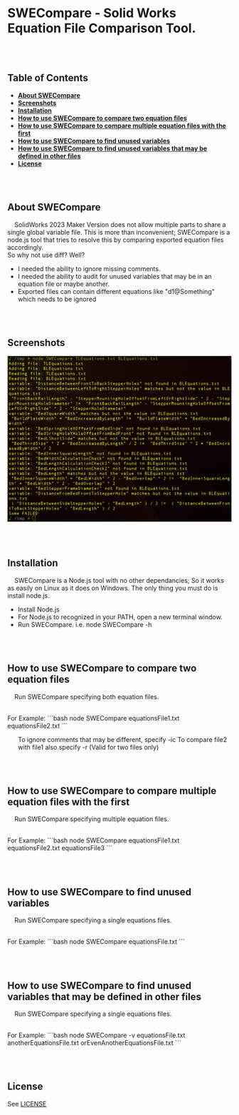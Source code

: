 # SWECompare - Solid Works Equation File Comparison Tool.
<base _target="_self">

<BR><BR>
## Table of Contents
* [**About SWECompare**](#about-swecompare)
* [**Screenshots**](#screenshots)
* [**Installation**](#installation)
* [**How to use SWECompare to compare two equation files**](#how-to-use-swecompare-to-compare-two-equation-files)
* [**How to use SWECompare to compare multiple equation files with the first**](#how-to-use-swecompare-to-compare-multiple-equation-files-with-the-first)
* [**How to use SWECompare to find unused variables**](#how-to-use-swecompare-to-find-unused-variables)
* [**How to use SWECompare to find unused variables that may be defined in other files**](#how-to-use-swecompare-to-find-unused-variables-that-may-be-defined-in-other-files)
* [**License**](#license)

<BR><BR>
## About SWECompare
&nbsp;&nbsp;&nbsp; SolidWorks 2023 Maker Version does not allow multiple parts to share a single global variable file. This is more than inconvenient; SWECompare is a node.js tool that tries to resolve this by comparing exported equation files accordingly.<BR>
So why not use diff? Well?<BR>
<UL>
<LI> I needed the ability to ignore missing comments.</LI>
<LI> I needed the ability to audit for unused variables that may be in an equation file or maybe another.</LI>
<LI> Exported files can contain different equations like "d1@Something" which needs to be ignored</LI>
</UL>

<BR><BR>
## Screenshots
<p ALIGN="center">
  <IMG SRC="screenshots/SWECompare_screenshot1.png">
</p>

<BR><BR>
## Installation
&nbsp;&nbsp;&nbsp; SWECompare is a Node.js tool with no other dependancies; So it works as easily on Linux as it does on Windows. The only thing you must do is install node.js.<BR>

<UL>
<LI> Install Node.js
<LI> For Node.js to recognized in your PATH, open a new terminal window.
<LI> Run SWECompare. i.e. node SWECompare -h
</UL>

<BR><BR>
## How to use SWECompare to compare two equation files
&nbsp;&nbsp;&nbsp; Run SWECompare specifying both equation files.

<BR>
For Example:
```bash
   node SWECompare equationsFile1.txt equationsFile2.txt
```
<UL>
</LI>To ignore comments that may be different, specify -ic
</LI>To compare file2 with file1 also specify -r (Valid for two files only)
</UL>

<BR><BR>
## How to use SWECompare to compare multiple equation files with the first
&nbsp;&nbsp;&nbsp; Run SWECompare specifying multiple equation files.

<BR>
For Example:
```bash
   node SWECompare equationsFile1.txt equationsFile2.txt equationsFile3
```

<BR><BR>
## How to use SWECompare to find unused variables
&nbsp;&nbsp;&nbsp; Run SWECompare specifying a single equations files.

<BR>
For Example:
```bash
   node SWECompare equationsFile.txt
```

<BR><BR>
## How to use SWECompare to find unused variables that may be defined in other files
&nbsp;&nbsp;&nbsp; Run SWECompare specifying a single equations files.

<BR>
For Example:
```bash
   node SWECompare -v equationsFile.txt anotherEquationsFile.txt orEvenAnotherEquationsFile.txt
```

<BR><BR>
## License
See [LICENSE](LICENSE)



<!---
Link References (Not Local)
-->

[ztalbot2000]:https://github.com/ztalbot2000
